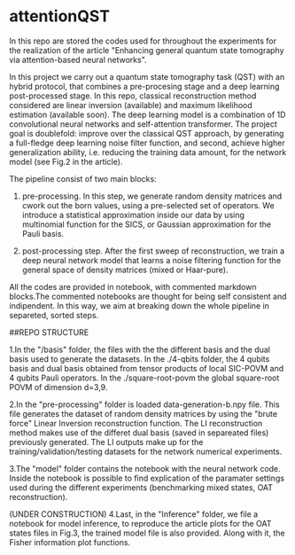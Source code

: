 # attentionQST

In this repo are stored the codes used for throughout the experiments for the realization of the article "Enhancing general quantum state tomography via attention-based neural networks".

In this project we carry out a quantum state tomography task (QST) with an hybrid protocol, that combines a pre-procesing stage and a deep learning post-processed stage. In this repo, classical reconstruction method considered are linear inversion (available) and maximum likelihood estimation (available soon).
The deep learning model is a combination of 1D convolutional neural networks and self-attention transformer. The project goal is doublefold: improve over the classical QST approach, by generating a full-fledge deep learning noise filter function, and second, achieve higher generalization ability, i.e. reducing the training data amount, for the network model (see Fig.2 in the article).

The pipeline consist of two main blocks:

1. pre-processing. In this step, we generate random density matrices and cwork out the born values, using a pre-selected set of operators. We introduce a statistical approximation inside our data by using multinomial function for the SICS, or Gaussian approximation for the Pauli basis. 

2. post-processing step. After the first sweep of reconstruction, we train a deep neural network model that learns a noise filtering function for the general space of density matrices (mixed or Haar-pure).


All the codes are provided in notebook, with commented markdown blocks.The commented notebooks are thought for being self consistent and indipendent. In this way, we aim at breaking down the whole pipeline in separeted, sorted steps.


##REPO STRUCTURE


1.In the "/basis" folder, the files with the the different basis and the dual basis used to generate the datasets. In the ./4-qbits folder, the 4 qubits basis and dual basis obtained from tensor products of local SIC-POVM and 4 qubits Pauli operators. In the ./square-root-povm the global square-root POVM of dimension d=3,9.

2.In the "pre-processing" folder is loaded data-generation-b.npy file. This file generates the dataset of random density matrices by using the "brute force" Linear Inversion reconstruction function. The LI reconstruction method makes use of the differet dual basis (saved in separeated files) previously generated.  The LI outputs make up for the training/validation/testing datasets for the network numerical experiments. 


3.The "model" folder contains the notebook with the neural network code. Inside the notebook is possible to find explication of the paramater settings used during the different experiments (benchmarking mixed states, OAT reconstruction).


(UNDER CONSTRUCTION)
4.Last, in the "Inference" folder, we file a notebook for model inference, to reproduce the article plots for the OAT states files in Fig.3, the trained model file is also provided. Along with it, the Fisher information plot functions.
